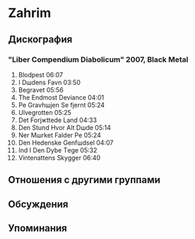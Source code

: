 # Zahrim



## Дискография

### "Liber Compendium Diabolicum" 2007, Black Metal

1. Blodpest 06:07 
2. I Dшdens Favn 03:50
3. Begravet 05:56
4. The Endmost Deviance 04:01
5. Pе Gravhшjen Sе fjernt 05:24
6. Ulvegrotten 05:25
7. Det Forjжttede Land 04:33
8. Den Stund Hvor Alt Dшde 05:14
9. Nеr Mшrket Falder Pе 05:24
10. Den Hedenske Genfшdsel 04:07 
11. Ind I Den Dybe Tеge 05:32 
12. Vintenattens Skygger 06:40 


## Отношения с другими группами


## Обсуждения


## Упоминания

